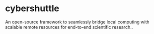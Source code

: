 # cybershuttle
An open-source framework to seamlessly bridge local computing with scalable remote resources for end-to-end scientific research..
